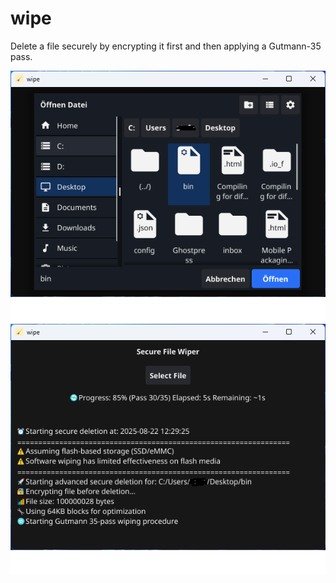 # wipe

Delete a file securely by encrypting it first and then applying a Gutmann-35 pass.


![wipe file dialog](img/1.png)
![wipe in action](img/2.png)
